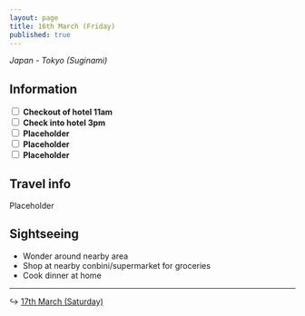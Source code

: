 ```yaml
---
layout: page
title: 16th March (Friday)
published: true
---
```

_Japan - Tokyo (Suginami)_

## Information

<input class="box" type="checkbox" name="161" /><label type="text" class="strikethrough"> <b>Checkout of hotel 11am</b></label><br/>
<input class="box" type="checkbox" name="162" /><label type="text" class="strikethrough"> <b>Check into hotel 3pm</b></label><br/>
<input class="box" type="checkbox" name="163" /><label type="text" class="strikethrough"> <b>Placeholder</b></label><br/>
<input class="box" type="checkbox" name="164" /><label type="text" class="strikethrough"> <b>Placeholder</b></label><br/>
<input class="box" type="checkbox" name="165" /><label type="text" class="strikethrough"> <b>Placeholder</b></label><br/>

## Travel info

Placeholder

## Sightseeing

- Wonder around nearby area
- Shop at nearby conbini/supermarket for groceries 
- Cook dinner at home

<hr>

↪ [17th March (Saturday)](/days/week1/17mar)
